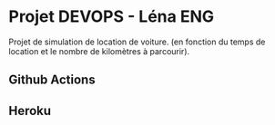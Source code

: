 # Projet DEVOPS - Léna ENG
Projet de simulation de location de voiture. (en fonction du temps de location et le nombre de kilomètres à parcourir).

## Github Actions


## Heroku
